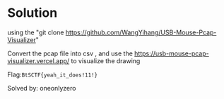 # Solution
using the "git clone https://github.com/WangYihang/USB-Mouse-Pcap-Visualizer" 

Convert the pcap file into csv , and use the https://usb-mouse-pcap-visualizer.vercel.app/ to visualize the drawing 

Flag:`BtSCTF{yeah_it_does!11!}`

Solved by: oneonlyzero